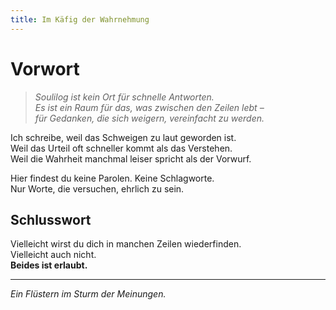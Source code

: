 ```yaml
---
title: Im Käfig der Wahrnehmung
---
```


# Vorwort

> *Soulilog ist kein Ort für schnelle Antworten.*  
> *Es ist ein Raum für das, was zwischen den Zeilen lebt –  
> für Gedanken, die sich weigern, vereinfacht zu werden.*

Ich schreibe, weil das Schweigen zu laut geworden ist.  
Weil das Urteil oft schneller kommt als das Verstehen.  
Weil die Wahrheit manchmal leiser spricht als der Vorwurf.

Hier findest du keine Parolen. Keine Schlagworte.  
Nur Worte, die versuchen, ehrlich zu sein.

## Schlusswort

Vielleicht wirst du dich in manchen Zeilen wiederfinden.  
Vielleicht auch nicht.  
**Beides ist erlaubt.**

---

_Ein Flüstern im Sturm der Meinungen._
